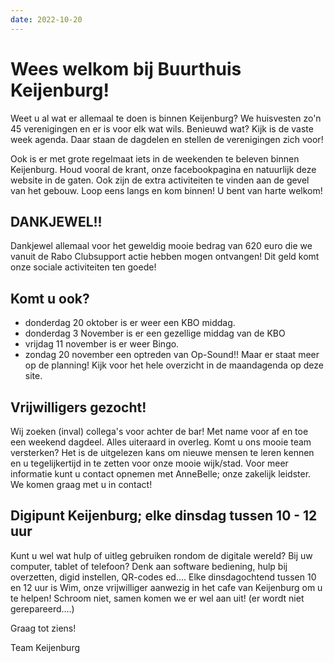 ```yaml
---
date: 2022-10-20
---
```


# Wees welkom bij Buurthuis Keijenburg!
Weet u al wat er allemaal te doen is binnen Keijenburg? 
We huisvesten zo'n 45 verenigingen en er is voor elk wat wils. Benieuwd wat? Kijk is de vaste week agenda. 
Daar staan de dagdelen en stellen de verenigingen zich voor!

Ook is er met grote regelmaat iets in de weekenden te beleven binnen Keijenburg.
Houd vooral de krant, onze facebookpagina en natuurlijk deze website in de gaten.
Ook zijn de extra activiteiten te vinden aan de gevel van het gebouw.
Loop eens langs en kom binnen! U bent van harte welkom!

## DANKJEWEL!!
Dankjewel allemaal voor het geweldig mooie bedrag van 620 euro die we vanuit de Rabo Clubsupport actie hebben mogen ontvangen!
Dit geld komt onze sociale activiteiten ten goede! 

## Komt u ook? 
- donderdag 20 oktober is er weer een KBO middag.
- donderdag 3 November is er een gezellige middag van de KBO
- vrijdag 11 november is er weer Bingo.
- zondag 20 november een optreden van Op-Sound!!
Maar er staat meer op de planning! Kijk voor het hele overzicht in de maandagenda op deze site.

## Vrijwilligers gezocht!
Wij zoeken (inval) collega's voor achter de bar! Met name voor af en toe een weekend dagdeel. Alles uiteraard in overleg.
Komt u ons mooie team versterken? Het is de uitgelezen kans om nieuwe mensen te leren kennen en u tegelijkertijd in te zetten voor onze mooie wijk/stad.
Voor meer informatie kunt u contact opnemen met AnneBelle; onze zakelijk leidster. We komen graag met u in contact!

## Digipunt Keijenburg; elke dinsdag tussen 10 - 12 uur
Kunt u wel wat hulp of uitleg gebruiken rondom de digitale wereld? Bij uw computer, tablet of telefoon?
Denk aan software bediening, hulp bij overzetten, digid instellen, QR-codes ed....
Elke dinsdagochtend tussen 10 en 12 uur is Wim, onze vrijwilliger aanwezig in het cafe van Keijenburg om u te helpen!
Schroom niet, samen komen we er wel aan uit!
(er wordt niet gerepareerd....)

Graag tot ziens!

Team Keijenburg



